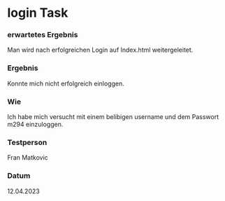 # login Task

### erwartetes Ergebnis

Man wird nach erfolgreichen Login auf Index.html weitergeleitet.

### Ergebnis

Konnte mich nicht erfolgreich einloggen.

### Wie

Ich habe mich versucht mit einem belibigen username und dem Passwort m294 einzuloggen.

### Testperson

Fran Matkovic

### Datum

12.04.2023
